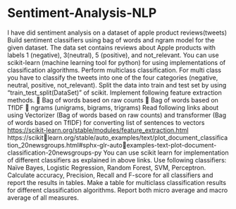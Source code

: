 # Sentiment-Analysis-NLP
I have did sentiment analysis on a dataset of apple product reviews(tweets)
Build sentiment classifiers using bag of words and ngram model for the given dataset. The data set 
contains reviews about Apple products with labels 1 (negative), 3(neutral), 5 (positive), and 
not_relevant. You can use scikit-learn (machine learning tool for python) for using implementations of 
classification algorithms. Perform multiclass classification. For multi class you have to classify the tweets
into one of the four categories (negative, neutral, positive, not_relevant).
Split the data into train and test set by using “train_test_split(DataSet)” of scikit. 
Implement following feature extraction methods. 
 Bag of words based on raw counts
 Bag of words based on TfIDF
 ngrams (unigrams, bigrams, trigrams)
Read following links about using Vectorizer (Bag of words based on raw counts) and transformer (Bag of 
words based on TfIDF) for converting list of sentences to vectors
https://scikit-learn.org/stable/modules/feature_extraction.html
https://scikitlearn.org/stable/auto_examples/text/plot_document_classification_20newsgroups.html#sphx-glr-autoexamples-text-plot-document-classification-20newsgroups-py
You can use scikit learn for implementation of different classifiers as explained in above links. Use 
following classifiers: Naïve Bayes, Logistic Regression, Random Forest, SVM, Perceptron.
Calculate accuracy, Precision, Recall and F-score for all classifiers and report the results in tables. Make a 
table for multiclass classification results for different classification algorithms. Report both micro 
average and macro average of all measures.
